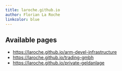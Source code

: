 ```yaml
---
title: laroche.github.io
author: Florian La Roche
linkcolor: blue
---
```



Available pages
---------------

- <https://laroche.github.io/arm-devel-infrastructure>
- <https://laroche.github.io/trading-gmbh>
- <https://laroche.github.io/private-geldanlage>

